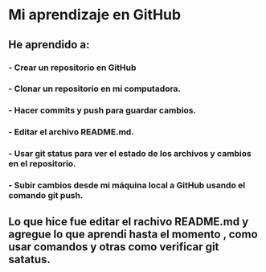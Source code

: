 # Mi aprendizaje en GitHub
## He aprendido a:
### - Crear un repositorio en GitHub
### - Clonar un repositorio en mi computadora.
### - Hacer commits y push para guardar cambios.
### - Editar el archivo README.md.
### - Usar git status para ver el estado de los archivos y cambios en el repositorio.
### - Subir cambios desde mi máquina local a GitHub usando el comando git push.
## Lo que hice fue editar el rachivo README.md y agregue lo que aprendi hasta el momento , como usar comandos y otras como verificar git satatus.

